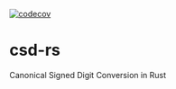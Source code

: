 [![codecov](https://codecov.io/gh/luk036/csd-rs/branch/main/graph/badge.svg?token=tkfuYMvwrl)](https://codecov.io/gh/luk036/csd-rs)

# csd-rs

Canonical Signed Digit Conversion in Rust
